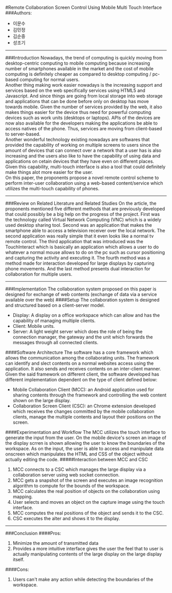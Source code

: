 #Remote Collaboration Screen Control Using Mobile Multi Touch Interface
###Authors:
* 이문수
* 김민정
* 김순중
* 성조기

---
###Introduction
Nowadays, the trend of computing is quickly moving from desktop-centric computing to mobile computing because increasing number of smartphones available in the market and the cost of mobile computing is definitely cheaper as compared to desktop computing / pc-based computing for normal users.  
Another thing making work easier nowadays is the increasing support and services based on the web specifically services using HTML5 and Javascript. And since things are going from local storage into web storage and applications that can be done before only on desktop has move towards mobile. Given the number of services provided by the web, it also makes things easier for the device thus need for powerful computing devices such as work units (desktops or laptops). APIs of the devices are now also available for the developers making the applications be able to access natives of the phone. Thus, services are moving from client-based to server-based.  
Another wonderful technology existing nowadays are softwares that provided the capability of working on multiple screens to users since the amount of devices that can connect over a network that a user has is also increasing and the users also like to have the capability of using data and applications on cetain devices that they have even on different places. Given this capability, multi-touch interface is also a tool that could definitely make things alot more easier for the user.  
On this paper, the proponents propose a novel remote control scheme to perform inter-user collaboration using a web-based content/service which utilizes the multi-touch capability of phones.

---
###Review on Related Literature and Related Studies
On the article, the proponents mentioned five different methods that are previously developed that could possibly be a big help on the progress of the project. First was the technology called Virtual Network Computing (VNC) which is a widely used desktop sharing tool. Second was an application that makes the smartphone able to access a television receiver over the local network. The second application was really simple that it even looks like a normal tv remote control. The third application that was introduced was the TouchInteract which is basically an application which allows a user to do whatever a normal mouse allows to do on the pc such as cursor positioning and capturing the activity and executing it. The fourth method was a method made for interaction developed for large displays by capturing phone movements. And the last method presents dual interaction for collaboration for multiple users.

---
###Implementation
The collaboration system proposed on this paper is designed for exchange of web contents (exchange of data via a service available over the web)
####Setup
The collaboration system is designed and structured based on a client-server model.   

* Display: A display on a office workspace which can allow and has the capability of managing multiple clients.
* Client: Mobile units.
* Server: A light weight server which does the role of being the connection manager, the gateway and the unit which forwards the messages through all connected clients.

####Software Architecture
The software has a core framework which allows the communication among the collaborating units. The framework can identify and slect contents on a normal websites access using the application. It also sends and receives contents on an inter-client manner. Given the said framework on different client, the software developed has different implementation dependent on the type of client defined below:  

* Mobile Collaboration Client (MCC): an Android application used for sharing contents through the framework and controlling the web content shown on the large display.
* Collaboration Screen Client (CSC): an Chrome extension developed which receives the changes committed by the mobile collaboration clients, manage the multiple contents and layout their positions on the screen.

####Experimentation and Workflow
The MCC utilizes the touch interface to generate the input from the user. On the mobile device's screen an image of the display scrren is shown allowing the user to know the boundaries of the workspace. As on the input, the user is able to access and manipulate data onscreen which manipulates the HTML and CSS of the object without actually editing the code.
#####Interaction between MCC and CSC
1. MCC connects to a CSC which manages the large display via a collaboration server using web socket connection.
2. MCC gets a snapshot of the screen and executes an image recognition algorithm to compute for the bounds of the workspace.
3. MCC calculates the real position of objects on the collaboration using mapping.
4. User selects and moves an object on the capture image using the touch interface.
5. MCC computes the real positions of the object and sends it to the CSC.
6. CSC executes the alter and shows it to the display.

---
###Conclusion
####Pros:
1. Minimize the amount of transmitted data
2. Provides a more intuitive interface gives the user the feel that to user is actually manipulating contents of the large display on the large display itself.

####Cons:
1. Users can't make any action while detecting the boundaries of the workspace.